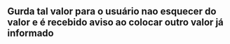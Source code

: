 ## Gurda tal valor para o usuário nao esquecer do valor e é recebido aviso ao colocar outro valor já informado
